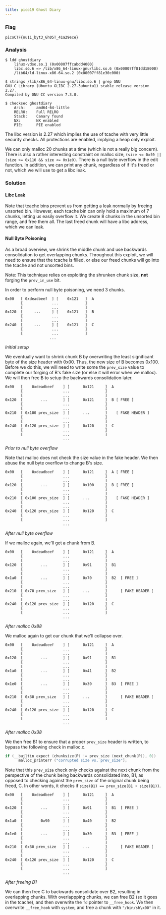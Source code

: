 ```yaml
---
title: pico19 Ghost Diary
---
```


### Flag

```
picoCTF{nu11_byt3_Gh05T_41a29ece}
```

### Analysis
```
$ ldd ghostdiary
    linux-vdso.so.1 (0x00007ffcabdd4000)
    libc.so.6 => /lib/x86_64-linux-gnu/libc.so.6 (0x00007ff81dd18000)
    /lib64/ld-linux-x86-64.so.2 (0x00007ff81e30c000)
    
$ strings /lib/x86_64-linux-gnu/libc.so.6 | grep GNU
GNU C Library (Ubuntu GLIBC 2.27-3ubuntu1) stable release version 2.27.
Compiled by GNU CC version 7.3.0.

$ checksec ghostdiary
    Arch:     amd64-64-little
    RELRO:    Full RELRO
    Stack:    Canary found
    NX:       NX enabled
    PIE:      PIE enabled
```

The libc version is 2.27 which implies the use of tcache with very little security checks. All protections are enabled, implying a heap only exploit. 

We can only malloc 20 chunks at a time (which is not a really big concern). There is also a rather interesting constraint on malloc size, `(size <= 0xf0 || (size >= 0x110 && size <= 0x1e0)`. There is a null byte overflow in the edit function. In addition, we can print any chunk, regardless of if it's freed or not, which we will use to get a libc leak.

<!--more-->

### Solution

#### Libc Leak
Note that tcache bins prevent us from getting a leak normally by freeing unsorted bin. However, each tcache bin can only hold a maximum of 7 chunks, letting us easily overflow it. We create 8 chunks in the unsorted bin range, and free them all. The last freed chunk will have a libc address, which we can leak.

#### Null Byte Poisoning

As a broad overview, we shrink the middle chunk and use backwards consolidation to get overlapping chunks. Throughout this exploit, we will need to ensure that the tcache is filled, or else our freed chunks will go into the tcache and not unsorted bins. 

Note: This technique relies on exploiting the shrunken chunk size, **not** forging the `prev_in_use` bit. 

In order to perform null byte poisoning, we need 3 chunks. 

```
0x00   [ 0xdeadbeef  ] [    0x121   ]  A
       [             ...            ]
       [             ...            ]
0x120  [     ...     ] [    0x121   ]  B
       [             ...            ]
       [             ...            ]
0x240  [     ...     ] [    0x121   ]  C
       [             ...            ]
       [             ...            ]
                    ...               
``` 
*Initial setup*

We eventually want to shrink chunk B by overwriting the least significant byte of the size header with 0x00. Thus, the new size of B becomes 0x100. Before we do this, we will need to write some the `prev_size` value to complete our forging of B's fake size (or else it will error when we malloc). We will then free B to setup the backwards consolidation later. 

```
0x00   [    0xdeadbeef    ] [      0x121     ]  A
       [                  ...                ]
       [                  ...                ]
0x120  [        ...       ] [      0x121     ]  B [ FREE ]
       [                  ...                ]
       [                  ...                ]
0x210  [ 0x100 prev_size  ] [      ...       ]    [ FAKE HEADER ]
       [                  ...                ]
       [                  ...                ]
0x240  [ 0x120 prev_size  ] [      0x120     ]  C
       [                  ...                ]
       [                  ...                ]
                          ...               
``` 
*Prior to null byte overflow*

Note that malloc does not check the size value in the fake header. We then abuse the null byte overflow to change B's size. 


```
0x00   [    0xdeadbeef    ] [      0x121     ]  A [ FREE ]
       [                  ...                ]
       [                  ...                ]
0x120  [        ...       ] [      0x100     ]  B [ FREE ]
       [                  ...                ]
       [                  ...                ]
0x210  [ 0x100 prev_size  ] [      ...       ]    [ FAKE HEADER ]
       [                  ...                ]
       [                  ...                ]
0x240  [ 0x120 prev_size  ] [      0x120     ]  C
       [                  ...                ]
       [                  ...                ]
                          ...               
``` 
*After null byte overflow*

If we malloc again, we'll get a chunk from B. 

```
0x00   [    0xdeadbeef    ] [      0x121     ]  A   
       [                  ...                ]
       [                  ...                ]
0x120  [        ...       ] [      0x91      ]  B1 
       [                  ...                ]
       [                  ...                ]
0x1a0  [        ...       ] [      0x70      ]  B2  [ FREE ]
       [                  ...                ]
       [                  ...                ]
0x210  [ 0x70 prev_size   ] [      ...       ]      [ FAKE HEADER ]
       [                  ...                ]
       [                  ...                ]
0x240  [ 0x120 prev_size  ] [      0x120     ]  C
       [                  ...                ]
       [                  ...                ]
                          ...               
``` 
*After malloc 0x88*

We malloc again to get our chunk that we'll collapse over. 

```
0x00   [    0xdeadbeef    ] [      0x121     ]  A   
       [                  ...                ]
       [                  ...                ]
0x120  [        ...       ] [      0x91      ]  B1 
       [                  ...                ]
       [                  ...                ]
0x1a0  [        ...       ] [      0x41      ]  B2 
       [                  ...                ]
       [                  ...                ]
0x1e0  [        ...       ] [      0x30      ]  B3  [ FREE ]
       [                  ...                ]
       [                  ...                ]
0x210  [ 0x30 prev_size   ] [      ...       ]      [ FAKE HEADER ]
       [                  ...                ]
       [                  ...                ]
0x240  [ 0x120 prev_size  ] [      0x120     ]  C
       [                  ...                ]
       [                  ...                ]
                          ...               
``` 
*After malloc 0x38*

We then free B1 to ensure that a proper `prev_size` header is written, to bypass the following check in malloc.c. 

```c
if (__builtin_expect (chunksize(P) != prev_size (next_chunk(P)), 0))      \
      malloc_printerr ("corrupted size vs. prev_size");    
```

Note that this `prev_size` check only checks against the next chunk from the perspective of the chunk being backwards consolidated into, B1, as opposed to checking against the `prev_size` of the original chunk being freed, C. In other words, it checks if `size(B1) == prev_size(B1 + size(B1))`. 

```
0x00   [    0xdeadbeef    ] [      0x121     ]  A   
       [                  ...                ]
       [                  ...                ]
0x120  [        ...       ] [      0x91      ]  B1  [ FREE ]
       [                  ...                ]
       [                  ...                ]
0x1a0  [        0x90      ] [      0x40      ]  B2  
       [                  ...                ]
       [                  ...                ]
0x1e0  [        ...       ] [      0x30      ]  B3  [ FREE ]
       [                  ...                ]
       [                  ...                ]
0x210  [ 0x30 prev_size   ] [      ...       ]      [ FAKE HEADER ]
       [                  ...                ]
       [                  ...                ]
0x240  [ 0x120 prev_size  ] [      0x120     ]  C
       [                  ...                ]
       [                  ...                ]
                          ...               
``` 
*After freeing B1*

We can then free C to backwards consolidate over B2, resulting in overlapping chunks. With overlappping chunks, we can free B2 (so it goes in the tcache), and then overwrite the `fd` pointer to `__free_hook`. We then overwrite `__free_hook` with `system`, and free a chunk with `"/bin/sh\x00"` in it. 
